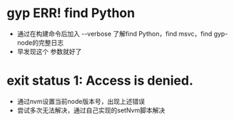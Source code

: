 
# gyp ERR! find Python 
* 通过在构建命令后加入 --verbose 了解find Python，find msvc，find gyp-node的完整日志
* 早发现这个 参数就好了


# exit status 1: Access is denied.
* 通过nvm设置当前node版本号，出现上述错误
* 尝试多次无法解决，通过自己实现的setNvm脚本解决